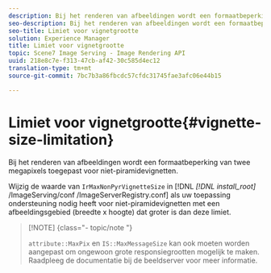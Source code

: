 ```yaml
---
description: Bij het renderen van afbeeldingen wordt een formaatbeperking van twee megapixels toegepast voor niet-piramidevignetten.
seo-description: Bij het renderen van afbeeldingen wordt een formaatbeperking van twee megapixels toegepast voor niet-piramidevignetten.
seo-title: Limiet voor vignetgrootte
solution: Experience Manager
title: Limiet voor vignetgrootte
topic: Scene7 Image Serving - Image Rendering API
uuid: 218e8c7e-f313-47cb-af42-30c585d4ec12
translation-type: tm+mt
source-git-commit: 7bc7b3a86fbcdc57cfdc31745fae3afc06e44b15

---
```



# Limiet voor vignetgrootte{#vignette-size-limitation}

Bij het renderen van afbeeldingen wordt een formaatbeperking van twee megapixels toegepast voor niet-piramidevignetten.

Wijzig de waarde van `IrMaxNonPyrVignetteSize` in [!DNL *[!DNL install_root]* /ImageServing/conf /ImageServerRegistry.conf] als uw toepassing ondersteuning nodig heeft voor niet-piramidevignetten met een afbeeldingsgebied (breedte x hoogte) dat groter is dan deze limiet.

>[!NOTE] {class=&quot;- topic/note &quot;}
>
>`attribute::MaxPix` en `IS::MaxMessageSize` kan ook moeten worden aangepast om ongewoon grote responsiegrootten mogelijk te maken. Raadpleeg de documentatie bij de beeldserver voor meer informatie.

